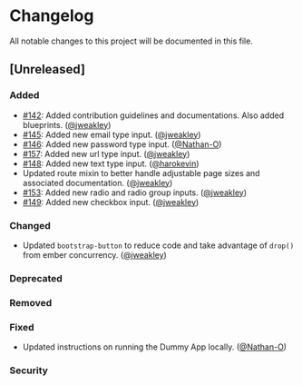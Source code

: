# Changelog
All notable changes to this project will be documented in this file.

## [Unreleased]
### Added
  * [#142](https://github.com/wildland/ember-bootstrap-controls/issues/142): Added contribution guidelines and documentations. Also added blueprints. ([@jweakley][])
  * [#145](https://github.com/wildland/ember-bootstrap-controls/issues/145): Added new email type input. ([@jweakley][])
  * [#146](https://github.com/wildland/ember-bootstrap-controls/issues/146): Added new password type input. ([@Nathan-O][])
  * [#157](https://github.com/wildland/ember-bootstrap-controls/issues/157): Added new url type input. ([@jweakley][])
  * [#148](https://github.com/wildland/ember-bootstrap-controls/issues/148): Added new text type input. ([@harokevin][])
  * Updated route mixin to better handle adjustable page sizes and associated documentation. ([@jweakley][])
  * [#153](https://github.com/wildland/ember-bootstrap-controls/issues/153): Added new radio and radio group inputs. ([@jweakley][])
  * [#149](https://github.com/wildland/ember-bootstrap-controls/issues/149): Added new checkbox input. ([@jweakley][])
### Changed
  * Updated `bootstrap-button` to reduce code and take advantage of `drop()` from ember concurrency. ([@jweakley][])
### Deprecated
### Removed
### Fixed
  * Updated instructions on running the Dummy App locally. ([@Nathan-O][])
### Security

[@jweakley]: https://github.com/jweakley
[@Nathan-O]: https://github.com/Nathan-O
[@harokevin]: https://github.com/harokevin
